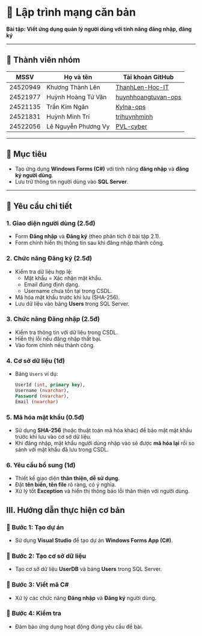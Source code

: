 # 📌 Lập trình mạng căn bản  
**Bài tập: Viết ứng dụng quản lý người dùng với tính năng đăng nhập, đăng ký**

---

## 👥 Thành viên nhóm
| MSSV      | Họ và tên              | Tài khoản GitHub            |
|-----------|------------------------|-----------------------------|
| 24520949  | Khương Thành Lên       | [ThanhLen-Hoc-IT](https://github.com/ThanhLen-Hoc-IT) |
| 24521977  | Huỳnh Hoàng Tứ Văn     | [huynhhoangtuvan-ops](https://github.com/huynhhoangtuvan-ops) |
| 24521135  | Trần Kim Ngân          | [Kylna-ops](https://github.com/Kylna-ops) |
| 24521831  | Huỳnh Minh Trí         | [trihuynhminh](https://github.com/trihuynhminh) |
| 24522056  | Lê Nguyễn Phương Vy    | [PVL-cyber](https://github.com/PVL-cyber) |

---

## 🎯 Mục tiêu
- Tạo ứng dụng **Windows Forms (C#)** với tính năng **đăng nhập** và **đăng ký người dùng**.  
- Lưu trữ thông tin người dùng vào **SQL Server**.  

---

## 📖 Yêu cầu chi tiết
### 1. Giao diện người dùng (2.5đ)
- Form **Đăng nhập** và **Đăng ký** (theo phân tích ở bài tập 2.1).  
- Form chính hiển thị thông tin sau khi đăng nhập thành công.  

### 2. Chức năng Đăng ký (2.5đ)
- Kiểm tra dữ liệu hợp lệ:
  - Mật khẩu = Xác nhận mật khẩu.  
  - Email đúng định dạng.  
  - Username chưa tồn tại trong CSDL.  
- Mã hóa mật khẩu trước khi lưu (SHA-256).  
- Lưu dữ liệu vào bảng **Users** trong SQL Server.  

### 3. Chức năng Đăng nhập (2.5đ)
- Kiểm tra thông tin với dữ liệu trong CSDL.  
- Hiển thị lỗi nếu đăng nhập thất bại.  
- Vào form chính nếu thành công.  

### 4. Cơ sở dữ liệu (1đ)
- Bảng `Users` ví dụ:  
  ```sql
  UserId (int, primary key),  
  Username (nvarchar),  
  Password (nvarchar),  
  Email (nvarchar)
### 5. Mã hóa mật khẩu (0.5đ)
- Sử dụng **SHA-256** (hoặc thuật toán mã hóa khác) để bảo mật mật khẩu trước khi lưu vào cơ sở dữ liệu.  
- Khi đăng nhập, mật khẩu người dùng nhập vào sẽ được **mã hóa lại** rồi so sánh với mật khẩu đã lưu trong CSDL.  

### 6. Yêu cầu bổ sung (1đ)
- Thiết kế giao diện **thân thiện, dễ sử dụng**.  
- Đặt **tên biến, tên file** rõ ràng, có ý nghĩa.  
- Xử lý tốt **Exception** và hiển thị thông báo lỗi thân thiện với người dùng.  

## III. Hướng dẫn thực hiện cơ bản

### 🔹 Bước 1: Tạo dự án
- Sử dụng **Visual Studio** để tạo dự án **Windows Forms App (C#)**.

### 🔹 Bước 2: Tạo cơ sở dữ liệu
- Tạo cơ sở dữ liệu **UserDB** và bảng **Users** trong SQL Server.

### 🔹 Bước 3: Viết mã C#
- Xử lý các chức năng **Đăng nhập** và **Đăng ký** người dùng.

### 🔹 Bước 4: Kiểm tra
- Đảm bảo ứng dụng hoạt động đúng yêu cầu đề bài.


